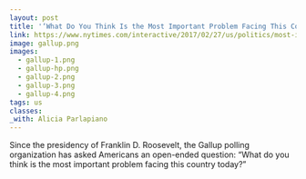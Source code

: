 ```yaml
---
layout: post
title: '‘What Do You Think Is the Most Important Problem Facing This Country Today?’'
link: https://www.nytimes.com/interactive/2017/02/27/us/politics/most-important-problem-gallup-polling-question.html
image: gallup.png
images:
  - gallup-1.png
  - gallup-hp.png
  - gallup-2.png
  - gallup-3.png
  - gallup-4.png
tags: us
classes:
_with: Alicia Parlapiano
---
```


Since the presidency of Franklin D. Roosevelt, the Gallup polling organization has asked Americans an open-ended question: “What do you think is the most important problem facing this country today?”
